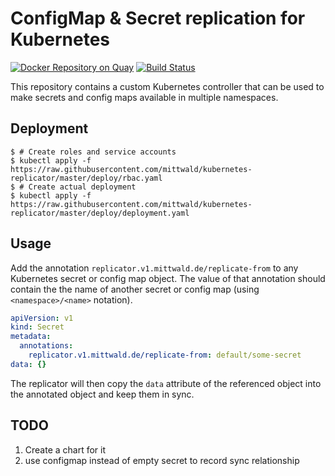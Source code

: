 # ConfigMap & Secret replication for Kubernetes

[![Docker Repository on Quay](https://quay.io/repository/mittwald/kubernetes-replicator/status "Docker Repository on Quay")](https://quay.io/repository/mittwald/kubernetes-replicator)
[![Build Status](https://travis-ci.org/mittwald/kubernetes-replicator.svg?branch=master)](https://travis-ci.org/mittwald/kubernetes-replicator)

This repository contains a custom Kubernetes controller that can be used to make
secrets and config maps available in multiple namespaces.

## Deployment

```shellsession
$ # Create roles and service accounts
$ kubectl apply -f https://raw.githubusercontent.com/mittwald/kubernetes-replicator/master/deploy/rbac.yaml
$ # Create actual deployment
$ kubectl apply -f https://raw.githubusercontent.com/mittwald/kubernetes-replicator/master/deploy/deployment.yaml
```

## Usage

Add the annotation `replicator.v1.mittwald.de/replicate-from` to any Kubernetes
secret or config map object. The value of that annotation should contain the
the name of another secret or config map (using `<namespace>/<name>` notation).

```yaml
apiVersion: v1
kind: Secret
metadata:
  annotations:
    replicator.v1.mittwald.de/replicate-from: default/some-secret
data: {}
```

The replicator will then copy the `data` attribute of the referenced object into
the annotated object and keep them in sync.   

## TODO
1. Create a chart for it
2. use configmap instead of empty secret to record sync relationship
